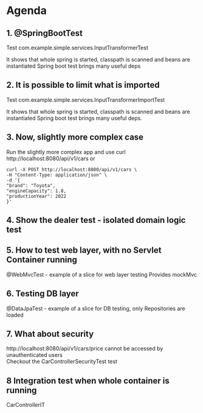 # Agenda


## 1. @SpringBootTest 

Test com.example.simple.services.InputTransformerTest 

It shows that whole spring is started, classpath is scanned and beans are instantiated
Spring boot test brings many useful deps 


## 2. It is possible to limit what is imported 

Test com.example.simple.services.InputTransformerImportTest

It shows that whole spring is started, classpath is scanned and beans are instantiated
Spring boot test brings many useful deps. 


## 3. Now, slightly more complex case 
Run the slightly more complex app and use
curl  http://localhost:8080/api/v1/cars
or
```
curl -X POST http://localhost:8080/api/v1/cars \
-H "Content-Type: application/json" \
-d '{
"brand": "Toyota",
"engineCapacity": 1.8,
"productionYear": 2022
}'
```

## 4. Show the dealer test - isolated domain logic test

## 5. How to test web layer, with no Servlet Container running 
@WebMvcTest - example of a slice for web layer testing 
Provides mockMvc

## 6. Testing DB layer 
@DataJpaTest - example of a slice for DB testing, only Repositories are loaded 

## 7. What about security 
http://localhost:8080/api/v1/cars/price cannot be accessed by unauthenticated users   
Checkout the CarControllerSecurityTest test 

## 8 Integration test when whole container is running 
CarControllerIT
